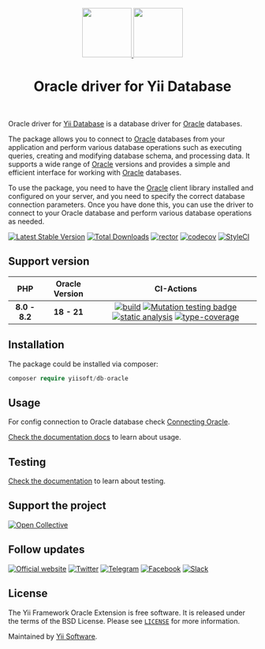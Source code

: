 <p align="center">
    <a href="https://github.com/yiisoft" target="_blank">
        <img src="https://yiisoft.github.io/docs/images/yii_logo.svg" height="100px">
    </a>
    <a href="https://www.oracle.com/database/technologies/" target="_blank">
        <img src="https://avatars3.githubusercontent.com/u/4430336" height="100px">
    </a>
    <h1 align="center">Oracle driver for Yii Database</h1>
    <br>
</p>

Oracle driver for [Yii Database](https://github.com/yiisoft/db) is a database driver for [Oracle] databases.

The package allows you to connect to [Oracle] databases from your application and perform various database operations
such as executing queries, creating and modifying database schema, and processing data. It supports a wide range of
[Oracle] versions and provides a simple and efficient interface for working with [Oracle] databases.

To use the package, you need to have the [Oracle] client library installed and configured on your server, and you need
to specify the correct database connection parameters. Once you have done this, you can use the driver to connect to
your Oracle database and perform various database operations as needed.

[Oracle]: https://www.oracle.com/database/technologies/

[![Latest Stable Version](https://poser.pugx.org/yiisoft/db-oracle/v/stable.png)](https://packagist.org/packages/yiisoft/db-oracle)
[![Total Downloads](https://poser.pugx.org/yiisoft/db-oracle/downloads.png)](https://packagist.org/packages/yiisoft/db-oracle)
[![rector](https://github.com/yiisoft/db-oracle/actions/workflows/rector.yml/badge.svg)](https://github.com/yiisoft/db-oracle/actions/workflows/rector.yml)
[![codecov](https://codecov.io/gh/yiisoft/db-oracle/branch/master/graph/badge.svg?token=XGJAFXVHSH)](https://codecov.io/gh/yiisoft/db-oracle)
[![StyleCI](https://github.styleci.io/repos/114756574/shield?branch=master)](https://github.styleci.io/repos/114756574?branch=master)

## Support version

|  PHP | Oracle Version           |  CI-Actions
|:----:|:------------------------:|:---:|
|**8.0 - 8.2**| **18 - 21**|[![build](https://github.com/yiisoft/db-oracle/actions/workflows/build.yml/badge.svg?branch=dev)](https://github.com/yiisoft/db-oracle/actions/workflows/build.yml) [![Mutation testing badge](https://img.shields.io/endpoint?style=flat&url=https%3A%2F%2Fbadge-api.stryker-mutator.io%2Fgithub.com%2Fyiisoft%2Fdb-oracle%2Fmaster)](https://dashboard.stryker-mutator.io/reports/github.com/yiisoft/db-oracle/master) [![static analysis](https://github.com/yiisoft/db-oracle/actions/workflows/static.yml/badge.svg?branch=dev)](https://github.com/yiisoft/db-oracle/actions/workflows/static.yml) [![type-coverage](https://shepherd.dev/github/yiisoft/db-oracle/coverage.svg)](https://shepherd.dev/github/yiisoft/db-oracle)

## Installation

The package could be installed via composer:

```php
composer require yiisoft/db-oracle
```

## Usage 

For config connection to Oracle database check [Connecting Oracle](https://github.com/yiisoft/db/blob/master/docs/en/connection/oracle.md).

[Check the documentation docs](https://github.com/yiisoft/db/blob/master/docs/en/README.md) to learn about usage.

## Testing

[Check the documentation](/docs/en/testing.md) to learn about testing.

## Support the project

[![Open Collective](https://img.shields.io/badge/Open%20Collective-sponsor-7eadf1?logo=open%20collective&logoColor=7eadf1&labelColor=555555)](https://opencollective.com/yiisoft)

## Follow updates

[![Official website](https://img.shields.io/badge/Powered_by-Yii_Framework-green.svg?style=flat)](https://www.yiiframework.com/)
[![Twitter](https://img.shields.io/badge/twitter-follow-1DA1F2?logo=twitter&logoColor=1DA1F2&labelColor=555555?style=flat)](https://twitter.com/yiiframework)
[![Telegram](https://img.shields.io/badge/telegram-join-1DA1F2?style=flat&logo=telegram)](https://t.me/yii3en)
[![Facebook](https://img.shields.io/badge/facebook-join-1DA1F2?style=flat&logo=facebook&logoColor=ffffff)](https://www.facebook.com/groups/yiitalk)
[![Slack](https://img.shields.io/badge/slack-join-1DA1F2?style=flat&logo=slack)](https://yiiframework.com/go/slack)

## License

The Yii Framework Oracle Extension is free software. It is released under the terms of the BSD License.
Please see [`LICENSE`](./LICENSE.md) for more information.

Maintained by [Yii Software](https://www.yiiframework.com/).
